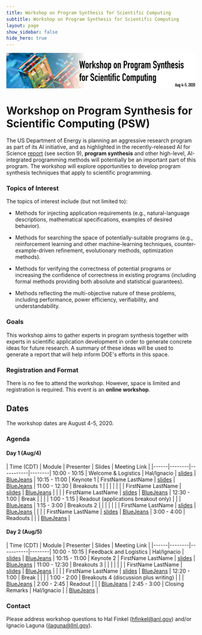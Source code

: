 ```yaml
---
title: Workshop on Program Synthesis for Scientific Computing
subtitle: Workshop on Program Synthesis for Scientific Computing
layout: page
show_sidebar: false
hide_hero: true
---
```


<img src="img/banner_v4.svg" alt="workshop">

# Workshop on Program Synthesis for Scientific Computing (PSW)

The US Department of Energy is planning an aggressive research program as part of its AI initiative, and as highlighted in the recently-released AI for Science [report](https://www.anl.gov/ai-for-science-report) (see section 9), **program synthesis** and other high-level, AI-integrated programming methods will potentially be an important part of this program. The workshop will explore opportunities to develop program synthesis techniques that apply to scientific programming.

### Topics of Interest

The topics of interest include (but not limited to):

 * Methods for injecting application requirements (e.g., natural-language descriptions, mathematical specifications, examples of desired behavior).

 * Methods for searching the space of potentially-suitable programs (e.g., reinforcement learning and other machine-learning techniques, counter-example-driven refinement, evolutionary methods, optimization methods).

 * Methods for verifying the correctness of potential programs or increasing the confidence of correctness in existing programs (including formal methods providing both absolute and statistical guarantees).

 * Methods reflecting the multi-objective nature of these problems, including performance, power efficiency, verifiability, and understandability.

### Goals

This workshop aims to gather experts in program synthesis together with experts in scientific application development in order to generate concrete ideas for future research. A summary of these ideas will be used to generate a report that will help inform DOE's efforts in this space.

### Registration and Format

There is no fee to attend the workshop. However, space is limited and registration is required. This event is an **online workshop**.

## Dates

The workshop dates are August 4-5, 2020.

### <a class="anchor" name="agenda"> Agenda </a> 

#### Day 1 (Aug/4)

| Time (CDT) | Module | Presenter | Slides | Meeting Link |
|------|--------|-----------|--------|
10:00 - 10:15 | Welcome & Logistics | Hal/Ignacio | [slides](#) | [BlueJeans](#) |
10:15 - 11:00 | Keynote 1 | FirstName LastName | [slides](#) | [BlueJeans](#) |
11:00 - 12:30 | Breakouts 1 |  |  |  |
 | | | FirstName LastName | [slides](#) | [BlueJeans](#) |
  | | | FirstName LastName | [slides](#) | [BlueJeans](#) |
12:30 - 1:00 |  Break |  | | |
1:00 - 1:15 | Readout (applications breakout only) |  |  | [BlueJeans](#) |
1:15 - 3:00 | Breakouts 2 |  |  |  |
| | | FirstName LastName | [slides](#) | [BlueJeans](#) |
 | | | FirstName LastName | [slides](#) | [BlueJeans](#) |
3:00 - 4:00 | Readouts | | | [BlueJeans](#) |

#### Day 2 (Aug/5)

| Time (CDT) | Module | Presenter | Slides | Meeting Link |
|------|--------|-----------|--------|
10:00 - 10:15 | Feedback and Logistics | Hal/Ignacio | [slides](#) | [BlueJeans](#) |
10:15 - 11:00 | Keynote 2 | FirstName LastName | [slides](#) | [BlueJeans](#) |
11:00 - 12:30 | Breakouts 3 |  |  |  |
| | | FirstName LastName | [slides](#) | [BlueJeans](#) |
 | | | FirstName LastName | [slides](#) | [BlueJeans](#) |
12:20 - 1:00 | Break | | | |
1:00 - 2:00 | Breakouts 4 (discussion plus writing) |  | | [BlueJeans](#) |
2:00 - 2:45 | Readout |  |  | [BlueJeans](#) |
2:45 - 3:00 | Closing Remarks | Hal/Ignacio |  | [BlueJeans](#) |



### Contact
 
 Please address workshop questions to Hal Finkel (hfinkel@anl.gov) and/or Ignacio Laguna (ilaguna@llnl.gov).
